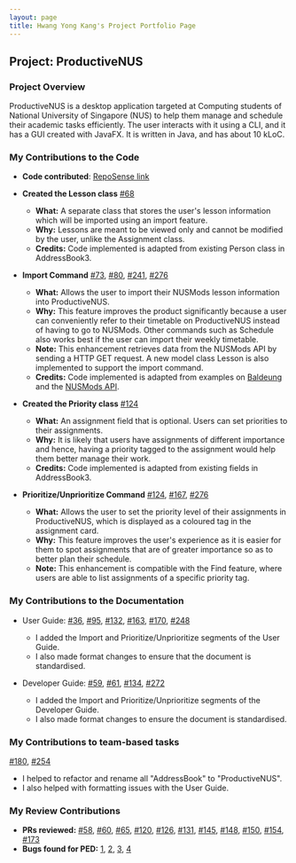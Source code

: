 ```yaml
---
layout: page
title: Hwang Yong Kang's Project Portfolio Page
---
```


## Project: ProductiveNUS

### Project Overview

ProductiveNUS is a desktop application targeted at Computing students of National University of Singapore (NUS) to help them manage and schedule their academic tasks efficiently. The user interacts with it using a CLI, and it has a GUI created with JavaFX. It is written in Java, and has about 10 kLoC.

### My Contributions to the Code

* **Code contributed**: [RepoSense link](https://nus-cs2103-ay2021s1.github.io/tp-dashboard/#breakdown=true&search=hyngkng)

* **Created the Lesson class**
  [\#68](https://github.com/AY2021S1-CS2103T-F11-3/tp/pull/68/files)
  * **What:** A separate class that stores the user's lesson information which will be imported using an import feature.
  * **Why:** Lessons are meant to be viewed only and cannot be modified by the user, unlike the Assignment class.
  * **Credits:** Code implemented is adapted from existing Person class in AddressBook3.

* **Import Command**
  [\#73](https://github.com/AY2021S1-CS2103T-F11-3/tp/pull/73/files),
  [\#80](https://github.com/AY2021S1-CS2103T-F11-3/tp/pull/80/files),
  [\#241](https://github.com/AY2021S1-CS2103T-F11-3/tp/pull/241/files),
  [\#276](https://github.com/AY2021S1-CS2103T-F11-3/tp/pull/276/files)
  * **What:** Allows the user to import their NUSMods lesson information into ProductiveNUS.
  * **Why:** This feature improves the product significantly because a user can conveniently refer to their timetable on ProductiveNUS instead of having to go to NUSMods. Other commands such as Schedule also works best if the user can import their weekly timetable.
  * **Note:** This enhancement retrieves data from the NUSMods API by sending a HTTP GET request. A new model class Lesson is also implemented to support the import command.
  * **Credits:** Code implemented is adapted from examples on [Baldeung](https://www.baeldung.com/java-http-request) and the [NUSMods API](https://api.nusmods.com/v2/).

<div style="page-break-after: always;"></div>

* **Created the Priority class**
  [\#124](https://github.com/AY2021S1-CS2103T-F11-3/tp/pull/124/files)
    * **What:** An assignment field that is optional. Users can set priorities to their assignments.
    * **Why:** It is likely that users have assignments of different importance and hence, having a priority tagged to the assignment would help them better manage their work.
    * **Credits:** Code implemented is adapted from existing fields in AddressBook3.

* **Prioritize/Unprioritize Command**
  [\#124](https://github.com/AY2021S1-CS2103T-F11-3/tp/pull/124/files),
  [\#167](https://github.com/AY2021S1-CS2103T-F11-3/tp/pull/167/files),
  [\#276](https://github.com/AY2021S1-CS2103T-F11-3/tp/pull/276/files)
    * **What:** Allows the user to set the priority level of their assignments in ProductiveNUS, which is displayed as a coloured tag in the assignment card.
    * **Why:** This feature improves the user's experience as it is easier for them to spot assignments that are of greater importance so as to better plan their schedule.
    * **Note:** This enhancement is compatible with the Find feature, where users are able to list assignments of a specific priority tag.

### My Contributions to the Documentation
  * User Guide:
    [\#36](https://github.com/AY2021S1-CS2103T-F11-3/tp/pull/36/files),
    [\#95](https://github.com/AY2021S1-CS2103T-F11-3/tp/pull/95/files),
    [\#132](https://github.com/AY2021S1-CS2103T-F11-3/tp/pull/132/files),
    [\#163](https://github.com/AY2021S1-CS2103T-F11-3/tp/pull/163/files),
    [\#170](https://github.com/AY2021S1-CS2103T-F11-3/tp/pull/170/files),
    [\#248](https://github.com/AY2021S1-CS2103T-F11-3/tp/pull/248/files)
    * I added the Import and Prioritize/Unprioritize segments of the User Guide.
    * I also made format changes to ensure that the document is standardised.

  * Developer Guide:
    [\#59](https://github.com/AY2021S1-CS2103T-F11-3/tp/pull/59/files),
    [\#61](https://github.com/AY2021S1-CS2103T-F11-3/tp/pull/61/files),
    [\#134](https://github.com/AY2021S1-CS2103T-F11-3/tp/pull/134/files),
    [\#272](https://github.com/AY2021S1-CS2103T-F11-3/tp/pull/272/files)
    * I added the Import and Prioritize/Unprioritize segments of the Developer Guide.
    * I also made format changes to ensure the document is standardised.

### My Contributions to team-based tasks
  [\#180](https://github.com/AY2021S1-CS2103T-F11-3/tp/pull/180/files),
  [\#254](https://github.com/AY2021S1-CS2103T-F11-3/tp/pull/254/files)
  * I helped to refactor and rename all "AddressBook" to "ProductiveNUS".
  * I also helped with formatting issues with the User Guide.

### My Review Contributions
  * **PRs reviewed:**
    [\#58](https://github.com/AY2021S1-CS2103T-F11-3/tp/pull/58),
    [\#60](https://github.com/AY2021S1-CS2103T-F11-3/tp/pull/60),
    [\#65](https://github.com/AY2021S1-CS2103T-F11-3/tp/pull/65),
    [\#120](https://github.com/AY2021S1-CS2103T-F11-3/tp/pull/120),
    [\#126](https://github.com/AY2021S1-CS2103T-F11-3/tp/pull/126),
    [\#131](https://github.com/AY2021S1-CS2103T-F11-3/tp/pull/131),
    [\#145](https://github.com/AY2021S1-CS2103T-F11-3/tp/pull/145),
    [\#148](https://github.com/AY2021S1-CS2103T-F11-3/tp/pull/148),
    [\#150](https://github.com/AY2021S1-CS2103T-F11-3/tp/pull/150),
    [\#154](https://github.com/AY2021S1-CS2103T-F11-3/tp/pull/154),
    [\#173](https://github.com/AY2021S1-CS2103T-F11-3/tp/pull/173)
  * **Bugs found for PED:**
    [1](https://github.com/hyngkng/ped/issues/1),
    [2](https://github.com/hyngkng/ped/issues/2),
    [3](https://github.com/hyngkng/ped/issues/3),
    [4](https://github.com/hyngkng/ped/issues/4)
